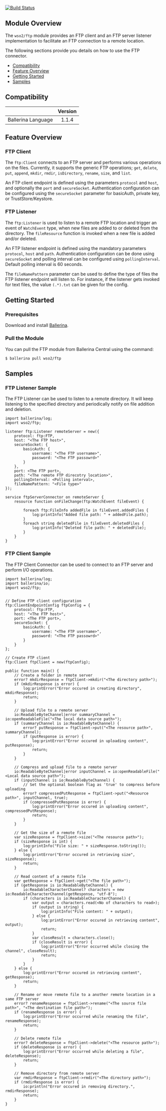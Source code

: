 [![Build Status](https://travis-ci.org/wso2-ballerina/module-ftp.svg?branch=master)](https://travis-ci.org/wso2-ballerina/module-ftp)

## Module Overview

The `wso2/ftp` module provides an FTP client and an FTP server listener implementation to facilitate an FTP connection 
to a remote location.

The following sections provide you details on how to use the FTP connector.

- [Compatibility](#compatibility)
- [Feature Overview](#feature-overview)
- [Getting Started](#getting-started)
- [Samples](#samples)

## Compatibility

|                             |           Version           |
|:---------------------------:|:---------------------------:|
| Ballerina Language          |            1.1.4            |

## Feature Overview

### FTP Client
The `ftp:Client` connects to an FTP server and performs various operations on the files. Currently, it supports the 
generic FTP operations; `get`, `delete`, `put`, `append`, `mkdir`, `rmdir`, `isDirectory`, `rename`, `size`, and
 `list`.

An FTP client endpoint is defined using the parameters `protocol` and `host`, and optionally the `port` and 
`secureSocket`. Authentication configuration can be configured using the `secureSocket` parameter for basicAuth, 
private key, or TrustStore/Keystore.

### FTP Listener
The `ftp:Listener` is used to listen to a remote FTP location and trigger an event of `WatchEvent` type, when new 
files are added to or deleted from the directory. The `fileResource` function is invoked when a new file is added 
and/or deleted.

An FTP listener endpoint is defined using the mandatory parameters `protocol`, `host` and  `path`. Authentication 
configuration can be done using `secureSocket` and polling interval can be configured using `pollingInterval`. 
Default polling interval is 60 seconds.

The `fileNamePattern` parameter can be used to define the type of files the FTP listener endpoint will listen to. 
For instance, if the listener gets invoked for text files, the value `(.*).txt` can be given for the config.

## Getting Started

### Prerequisites
Download and install [Ballerina](https://ballerinalang.org/downloads/).

### Pull the Module
You can pull the FTP module from Ballerina Central using the command:
```ballerina
$ ballerina pull wso2/ftp
```

## Samples

### FTP Listener Sample
The FTP Listener can be used to listen to a remote directory. It will keep listening to the specified directory and 
periodically notify on file addition and deletion.

```ballerina
import ballerina/log;
import wso2/ftp;

listener ftp:Listener remoteServer = new({
    protocol: ftp:FTP,
    host: "<The FTP host>",
    secureSocket: {
        basicAuth: {
            username: "<The FTP username>",
            password: "<The FTP passowrd>"
        }
    },
    port: <The FTP port>,
    path: "<The remote FTP direcotry location>",
    pollingInterval: <Polling interval>,
    fileNamePattern: "<File type>"
});

service ftpServerConnector on remoteServer {
    resource function onFileChange(ftp:WatchEvent fileEvent) {

        foreach ftp:FileInfo addedFile in fileEvent.addedFiles {
            log:printInfo("Added file path: " + addedFile.path);
        }
        foreach string deletedFile in fileEvent.deletedFiles {
            log:printInfo("Deleted file path: " + deletedFile);
        }
    }
}
```

### FTP Client Sample
The FTP Client Connector can be used to connect to an FTP server and perform I/O operations.

```ballerina
import ballerina/log;
import ballerina/io;
import wso2/ftp;


// Define FTP client configuration
ftp:ClientEndpointConfig ftpConfig = {
    protocol: ftp:FTP,
    host: "<The FTP host>",
    port: <The FTP port>,
    secureSocket: {
        basicAuth: {
            username: "<The FTP username>",
            password: "<The FTP passowrd>"
        }
    }
};

// Create FTP client
ftp:Client ftpClient = new(ftpConfig);
    
public function main() {
    // Create a folder in remote server
    error? mkdirResponse = ftpClient->mkdir("<The directory path>");
    if (mkdirResponse is error) {
        log:printError("Error occured in creating directory", mkdirResponse);
        return;
    }
    
    // Upload file to a remote server
    io:ReadableByteChannel|error summaryChannel = io:openReadableFile("<The local data source path>");
    if (summaryChannel is io:ReadableByteChannel) {
        error? putResponse = ftpClient->put("<The resource path>", summaryChannel);   
        if (putResponse is error) {
            log:printError("Error occured in uploading content", putResponse);
            return;
        }
    }

    // Compress and upload file to a remote server
    io:ReadableByteChannel|error inputChannel = io:openReadableFile("<Local data source path>");
    if (inputChannel is io:ReadableByteChannel) {
        // Set the optional boolean flag as 'true' to compress before uploading
        error? compressedPutResponse = ftpClient->put("<Resource path>", inputChannel, true);   
        if (compressedPutResponse is error) {
            log:printError("Error occured in uploading content", compressedPutResponse);
            return;
        }
    }

    // Get the size of a remote file
    var sizeResponse = ftpClient->size("<The resource path>");
    if (sizeResponse is int) {
        log:printInfo("File size: " + sizeResponse.toString());
    } else {
        log:printError("Error occured in retrieving size", sizeResponse);
        return;
    }
    
    // Read content of a remote file
    var getResponse = ftpClient->get("<The file path>");
    if (getResponse is io:ReadableByteChannel) {
        io:ReadableCharacterChannel? characters = new io:ReadableCharacterChannel(getResponse, "utf-8");
        if (characters is io:ReadableCharacterChannel) {
            var output = characters.read(<No of characters to read>);
            if (output is string) {
                log:printInfo("File content: " + output);
            } else {
                log:printError("Error occured in retrieving content", output);
                return;
            }
            var closeResult = characters.close();
            if (closeResult is error) {
                log:printError("Error occurred while closing the channel", closeResult);
                return;
            }
        }
    } else {
        log:printError("Error occured in retrieving content", getResponse);
        return;
    }
    
    // Rename or move remote file to a another remote location in a same FTP server
    error? renameResponse = ftpClient->rename("<The source file path>", "<The destination file path>");
    if (renameResponse is error) {
        log:printError("Error occurred while renaming the file", renameResponse);
        return;
    }
    
    // Delete remote file
    error? deleteResponse = ftpClient->delete("<The resource path>");
    if (deleteResponse is error) {
        log:printError("Error occurred while deleting a file", deleteResponse);
        return;
    }
    
    // Remove directory from remote server
    var rmdirResponse = ftpClient->rmdir("<The directory path>");
    if (rmdirResponse is error) {
        io:println("Error occured in removing directory.", rmdirResponse); 
        return;
    }
}
```
